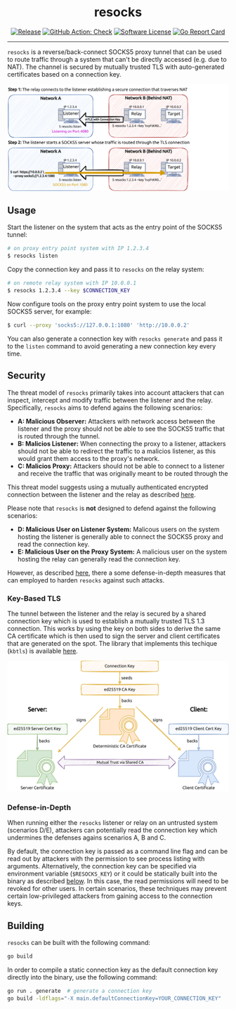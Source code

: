 <p align="center">
  <h1 align="center"><b>resocks</b></h1>
  <p align="center"><i></i></p>
  <p align="center">
    <a href="https://github.com/RedTeamPentesting/resocks/releases/latest"><img alt="Release" src="https://img.shields.io/github/release/RedTeamPentesting/resocks.svg?style=for-the-badge"></a>
    <a href="https://github.com/RedTeamPentesting/resocks/actions?workflow=Check"><img alt="GitHub Action: Check" src="https://img.shields.io/github/actions/workflow/status/RedTeamPentesting/resocks/check.yml?branch=main&style=for-the-badge"></a>
    <a href="/LICENSE"><img alt="Software License" src="https://img.shields.io/badge/license-MIT-brightgreen.svg?style=for-the-badge"></a>
    <a href="https://goreportcard.com/report/github.com/RedTeamPentesting/resocks"><img alt="Go Report Card" src="https://goreportcard.com/badge/github.com/RedTeamPentesting/resocks?style=for-the-badge"></a>
  </p>
</p>

---

`resocks` is a reverse/back-connect SOCKS5 proxy tunnel that can be used to
route traffic through a system that can't be directly accessed (e.g. due to
NAT). The channel is secured by mutually trusted TLS with auto-generated
certificates based on a connection key.

![resocks](assets/resocks.png)

## Usage

Start the listener on the system that acts as the entry point of the SOCKS5
tunnel:

```bash
# on proxy entry point system with IP 1.2.3.4
$ resocks listen
```

Copy the connection key and pass it to `resocks` on the relay
system:

```bash
# on remote relay system with IP 10.0.0.1
$ resocks 1.2.3.4 --key $CONNECTION_KEY
```

Now configure tools on the proxy entry point system to use the local SOCKS5
server, for example:

```bash
$ curl --proxy 'socks5://127.0.0.1:1080' 'http://10.0.0.2'
```

You can also generate a connection key with `resocks generate` and pass it to
the `listen` command to avoid generating a new connection key every time.

## Security

The threat model of `resocks` primarily takes into account attackers that can
inspect, intercept and modify traffic between the listener and the relay.
Specifically, `resocks` aims to defend agains the following scenarios:

- **A: Malicious Observer:** Attackers with network access between the listener and
  the proxy should not be able to see the SOCKS5 traffic that is routed through
  the tunnel.
- **B: Malicios Listener:** When connecting the proxy to a listener, attackers
  should not be able to redirect the traffic to a malicios listener, as this
  would grant them access to the proxy's network.
- **C: Malicios Proxy:** Attackers should not be able to connect to a listener and
  receive the traffic that was originally meant to be routed through the

This threat model suggests using a mutually authenticated encrypted connection
between the listener and the relay as described [here](#key-based-tls).

Please note that `resocks` is **not** designed to defend against the following
scenarios:

- **D: Malicious User on Listener System:** Malicous users on the system hosting
  the listener is generally able to connect the SOCKS5 proxy and read the
  connection key.
- **E: Malicious User on the Proxy System:** A malicious user on the system hosting
  the relay can generally read the connection key.

However, as described [here](#defense-in-depth), there a some defense-in-depth
measures that can employed to harden `resocks` against such attacks.

### Key-Based TLS

The tunnel between the listener and the relay is secured by a shared connection
key which is used to establish a mutually trusted TLS 1.3 connection. This works
by using the key on both sides to derive the same CA certificate which is then
used to sign the server and client certificates that are generated on the spot.
The library that implements this techique (`kbtls`) is available
[here](https://github.com/RedTeamPentesting/kbtls).

![resocks TLS setup](assets/resocks_tls.png)

### Defense-in-Depth

When running either the `resocks` listener or relay on an untrusted system
(scenarios D/E), attackers can potentially read the connection key which
undermines the defenses agains scenarios A, B and C.

By default, the connection key is passed as a command line flag and can be read
out by attackers with the permission to see process listing with arguments.
Alternatively, the connection key can be specified via environment variable
(`$RESOCKS_KEY`) or it could be statically built into the binary as described
[below](#building). In this case, the read permissions will need to be revoked
for other users. In certain scenarios, these techniques may prevent certain
low-privileged attackers from gaining access to the connection keys.

## Building

`resocks` can be built with the following command:

```bash
go build
```

In order to compile a static connection key as the default connection key
directly into the binary, use the following command:

```bash
go run . generate  # generate a connection key
go build -ldflags="-X main.defaultConnectionKey=YOUR_CONNECTION_KEY"
```
